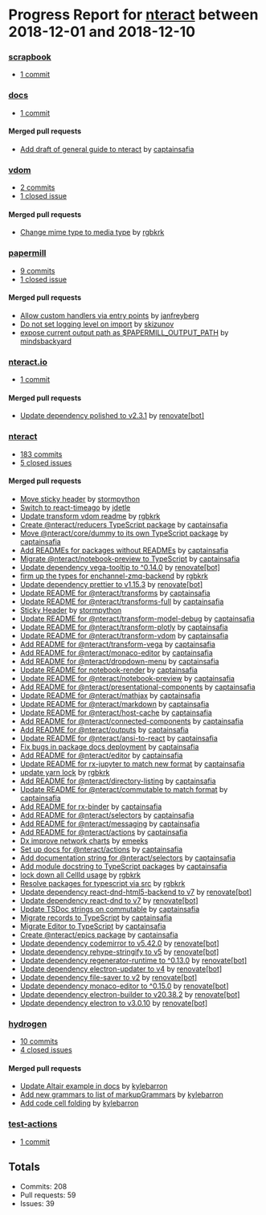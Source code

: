 # Progress Report for [nteract](https://github.com/nteract) between 2018-12-01 and 2018-12-10

### [scrapbook](https://github.com/nteract/scrapbook)
-  [1 commit](https://github.com/nteract/scrapbook/compare/master@%7B1543651200%7D...master@%7B1544428800%7D)

### [docs](https://github.com/nteract/docs)
-  [1 commit](https://github.com/nteract/docs/compare/master@%7B1543651200%7D...master@%7B1544428800%7D)

#### Merged pull requests
- [Add draft of general guide to nteract](https://github.com/nteract/docs/pull/43) by [captainsafia](https://github.com/captainsafia)

### [vdom](https://github.com/nteract/vdom)
-  [2 commits](https://github.com/nteract/vdom/compare/master@%7B1543651200%7D...master@%7B1544428800%7D)
-  [1 closed issue](https://github.com/nteract/vdom/issues?utf8=%E2%9C%93&q=is%3Aissue%20closed%3A2018-12-01..2018-12-10)

#### Merged pull requests
- [Change mime type to media type](https://github.com/nteract/vdom/pull/79) by [rgbkrk](https://github.com/rgbkrk)

### [papermill](https://github.com/nteract/papermill)
-  [9 commits](https://github.com/nteract/papermill/compare/master@%7B1543651200%7D...master@%7B1544428800%7D)
-  [1 closed issue](https://github.com/nteract/papermill/issues?utf8=%E2%9C%93&q=is%3Aissue%20closed%3A2018-12-01..2018-12-10)

#### Merged pull requests
- [Allow custom handlers via entry points](https://github.com/nteract/papermill/pull/260) by [janfreyberg](https://github.com/janfreyberg)
- [Do not set logging level on import](https://github.com/nteract/papermill/pull/259) by [skizunov](https://github.com/skizunov)
- [expose current output path as $PAPERMILL_OUTPUT_PATH](https://github.com/nteract/papermill/pull/232) by [mindsbackyard](https://github.com/mindsbackyard)

### [nteract.io](https://github.com/nteract/nteract.io)
-  [1 commit](https://github.com/nteract/nteract.io/compare/master@%7B1543651200%7D...master@%7B1544428800%7D)

#### Merged pull requests
- [Update dependency polished to v2.3.1](https://github.com/nteract/nteract.io/pull/123) by [renovate[bot]](https://github.com/apps/renovate)

### [nteract](https://github.com/nteract/nteract)
-  [183 commits](https://github.com/nteract/nteract/compare/master@%7B1543651200%7D...master@%7B1544428800%7D)
-  [5 closed issues](https://github.com/nteract/nteract/issues?utf8=%E2%9C%93&q=is%3Aissue%20closed%3A2018-12-01..2018-12-10)

#### Merged pull requests
- [Move sticky header](https://github.com/nteract/nteract/pull/3799) by [stormpython](https://github.com/stormpython)
- [Switch to react-timeago](https://github.com/nteract/nteract/pull/3783) by [jdetle](https://github.com/jdetle)
- [Update transform vdom readme](https://github.com/nteract/nteract/pull/3781) by [rgbkrk](https://github.com/rgbkrk)
- [Create @nteract/reducers TypeScript package](https://github.com/nteract/nteract/pull/3780) by [captainsafia](https://github.com/captainsafia)
- [Move @nteract/core/dummy to its own TypeScript package](https://github.com/nteract/nteract/pull/3779) by [captainsafia](https://github.com/captainsafia)
- [Add READMEs for packages without READMEs](https://github.com/nteract/nteract/pull/3776) by [captainsafia](https://github.com/captainsafia)
- [Migrate @nteract/notebook-preview to TypeScript](https://github.com/nteract/nteract/pull/3772) by [captainsafia](https://github.com/captainsafia)
- [Update dependency vega-tooltip to ^0.14.0](https://github.com/nteract/nteract/pull/3770) by [renovate[bot]](https://github.com/apps/renovate)
- [firm up the types for enchannel-zmq-backend](https://github.com/nteract/nteract/pull/3769) by [rgbkrk](https://github.com/rgbkrk)
- [Update dependency prettier to v1.15.3](https://github.com/nteract/nteract/pull/3768) by [renovate[bot]](https://github.com/apps/renovate)
- [Update README for @nteract/transforms](https://github.com/nteract/nteract/pull/3766) by [captainsafia](https://github.com/captainsafia)
- [Update README for @nteract/transforms-full](https://github.com/nteract/nteract/pull/3765) by [captainsafia](https://github.com/captainsafia)
- [Sticky Header](https://github.com/nteract/nteract/pull/3764) by [stormpython](https://github.com/stormpython)
- [Update README for @nteract/transform-model-debug](https://github.com/nteract/nteract/pull/3763) by [captainsafia](https://github.com/captainsafia)
- [Update README for @nteract/transform-plotly](https://github.com/nteract/nteract/pull/3762) by [captainsafia](https://github.com/captainsafia)
- [Update README for @nteract/transform-vdom](https://github.com/nteract/nteract/pull/3761) by [captainsafia](https://github.com/captainsafia)
- [Add README for @nteract/transform-vega](https://github.com/nteract/nteract/pull/3760) by [captainsafia](https://github.com/captainsafia)
- [Add README for @nteract/monaco-editor](https://github.com/nteract/nteract/pull/3759) by [captainsafia](https://github.com/captainsafia)
- [Add README for @nteract/dropdown-menu](https://github.com/nteract/nteract/pull/3758) by [captainsafia](https://github.com/captainsafia)
- [Update README for notebook-render](https://github.com/nteract/nteract/pull/3757) by [captainsafia](https://github.com/captainsafia)
- [Update README for @nteract/notebook-preview](https://github.com/nteract/nteract/pull/3756) by [captainsafia](https://github.com/captainsafia)
- [Add README for @nteract/presentational-components](https://github.com/nteract/nteract/pull/3755) by [captainsafia](https://github.com/captainsafia)
- [Update README for @nteract/mathjax](https://github.com/nteract/nteract/pull/3754) by [captainsafia](https://github.com/captainsafia)
- [Update README for @nteract/markdown](https://github.com/nteract/nteract/pull/3753) by [captainsafia](https://github.com/captainsafia)
- [Update README for @nteract/host-cache](https://github.com/nteract/nteract/pull/3752) by [captainsafia](https://github.com/captainsafia)
- [Add README for @nteract/connected-components](https://github.com/nteract/nteract/pull/3751) by [captainsafia](https://github.com/captainsafia)
- [Add README for @nteract/outputs](https://github.com/nteract/nteract/pull/3750) by [captainsafia](https://github.com/captainsafia)
- [Update README for @nteract/ansi-to-react](https://github.com/nteract/nteract/pull/3749) by [captainsafia](https://github.com/captainsafia)
- [Fix bugs in package docs deployment](https://github.com/nteract/nteract/pull/3748) by [captainsafia](https://github.com/captainsafia)
- [Add README for @nteract/editor](https://github.com/nteract/nteract/pull/3747) by [captainsafia](https://github.com/captainsafia)
- [Update README for rx-jupyter to match new format](https://github.com/nteract/nteract/pull/3746) by [captainsafia](https://github.com/captainsafia)
- [update yarn lock](https://github.com/nteract/nteract/pull/3745) by [rgbkrk](https://github.com/rgbkrk)
- [Add README for @nteract/directory-listing](https://github.com/nteract/nteract/pull/3744) by [captainsafia](https://github.com/captainsafia)
- [Update README for @nteract/commutable to match format](https://github.com/nteract/nteract/pull/3743) by [captainsafia](https://github.com/captainsafia)
- [Add README for rx-binder](https://github.com/nteract/nteract/pull/3742) by [captainsafia](https://github.com/captainsafia)
- [Add README for @nteract/selectors](https://github.com/nteract/nteract/pull/3741) by [captainsafia](https://github.com/captainsafia)
- [Add README for @nteract/messaging](https://github.com/nteract/nteract/pull/3740) by [captainsafia](https://github.com/captainsafia)
- [Add README for @nteract/actions](https://github.com/nteract/nteract/pull/3738) by [captainsafia](https://github.com/captainsafia)
- [Dx improve network charts](https://github.com/nteract/nteract/pull/3735) by [emeeks](https://github.com/emeeks)
- [Set up docs for @nteract/actions](https://github.com/nteract/nteract/pull/3734) by [captainsafia](https://github.com/captainsafia)
- [Add documentation string for @nteract/selectors](https://github.com/nteract/nteract/pull/3733) by [captainsafia](https://github.com/captainsafia)
- [Add module docstring to TypeScript packages](https://github.com/nteract/nteract/pull/3732) by [captainsafia](https://github.com/captainsafia)
- [lock down all CellId usage](https://github.com/nteract/nteract/pull/3718) by [rgbkrk](https://github.com/rgbkrk)
- [Resolve packages for typescript via src](https://github.com/nteract/nteract/pull/3714) by [rgbkrk](https://github.com/rgbkrk)
- [Update dependency react-dnd-html5-backend to v7](https://github.com/nteract/nteract/pull/3712) by [renovate[bot]](https://github.com/apps/renovate)
- [Update dependency react-dnd to v7](https://github.com/nteract/nteract/pull/3711) by [renovate[bot]](https://github.com/apps/renovate)
- [Update TSDoc strings on commutable](https://github.com/nteract/nteract/pull/3706) by [captainsafia](https://github.com/captainsafia)
- [Migrate records to TypeScript](https://github.com/nteract/nteract/pull/3695) by [captainsafia](https://github.com/captainsafia)
- [Migrate Editor to TypeScript](https://github.com/nteract/nteract/pull/3691) by [captainsafia](https://github.com/captainsafia)
- [Create @nteract/epics package](https://github.com/nteract/nteract/pull/3681) by [captainsafia](https://github.com/captainsafia)
- [Update dependency codemirror to v5.42.0](https://github.com/nteract/nteract/pull/3677) by [renovate[bot]](https://github.com/apps/renovate)
- [Update dependency rehype-stringify to v5](https://github.com/nteract/nteract/pull/3671) by [renovate[bot]](https://github.com/apps/renovate)
- [Update dependency regenerator-runtime to ^0.13.0](https://github.com/nteract/nteract/pull/3668) by [renovate[bot]](https://github.com/apps/renovate)
- [Update dependency electron-updater to v4](https://github.com/nteract/nteract/pull/3665) by [renovate[bot]](https://github.com/apps/renovate)
- [Update dependency file-saver to v2](https://github.com/nteract/nteract/pull/3655) by [renovate[bot]](https://github.com/apps/renovate)
- [Update dependency monaco-editor to ^0.15.0](https://github.com/nteract/nteract/pull/3647) by [renovate[bot]](https://github.com/apps/renovate)
- [Update dependency electron-builder to v20.38.2](https://github.com/nteract/nteract/pull/3631) by [renovate[bot]](https://github.com/apps/renovate)
- [Update dependency electron to v3.0.10](https://github.com/nteract/nteract/pull/3617) by [renovate[bot]](https://github.com/apps/renovate)

### [hydrogen](https://github.com/nteract/hydrogen)
-  [10 commits](https://github.com/nteract/hydrogen/compare/master@%7B1543651200%7D...master@%7B1544428800%7D)
-  [4 closed issues](https://github.com/nteract/hydrogen/issues?utf8=%E2%9C%93&q=is%3Aissue%20closed%3A2018-12-01..2018-12-10)

#### Merged pull requests
- [Update Altair example in docs](https://github.com/nteract/hydrogen/pull/1488) by [kylebarron](https://github.com/kylebarron)
- [Add new grammars to list of markupGrammars](https://github.com/nteract/hydrogen/pull/1487) by [kylebarron](https://github.com/kylebarron)
- [Add code cell folding](https://github.com/nteract/hydrogen/pull/1458) by [kylebarron](https://github.com/kylebarron)

### [test-actions](https://github.com/nteract/test-actions)
-  [1 commit](https://github.com/nteract/test-actions/compare/master@%7B1543651200%7D...master@%7B1544428800%7D)

## Totals
- Commits: 208
- Pull requests: 59
- Issues: 39
